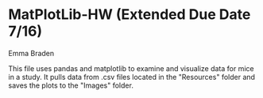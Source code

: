 # MatPlotLib-HW (Extended Due Date 7/16)
Emma Braden

This file uses pandas and matplotlib to examine and visualize data for mice in a study. It pulls data from .csv files located in the "Resources" folder and saves the plots to the "Images" folder. 


